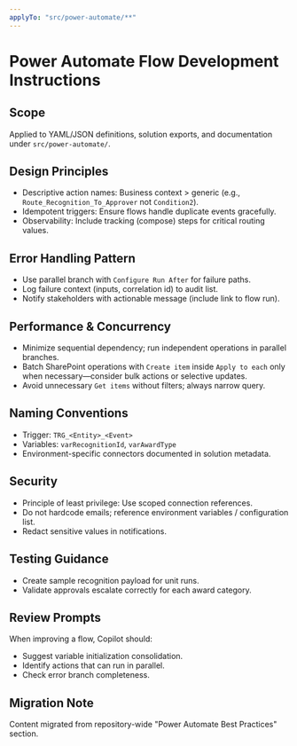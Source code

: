 ```yaml
---
applyTo: "src/power-automate/**"
---
```

<!-- Copyright 2025 Kyle J. Coder | Migrated 2025-10-29 -->
# Power Automate Flow Development Instructions

## Scope
Applied to YAML/JSON definitions, solution exports, and documentation under `src/power-automate/`.

## Design Principles
- Descriptive action names: Business context > generic (e.g., `Route_Recognition_To_Approver` not `Condition2`).
- Idempotent triggers: Ensure flows handle duplicate events gracefully.
- Observability: Include tracking (compose) steps for critical routing values.

## Error Handling Pattern
- Use parallel branch with `Configure Run After` for failure paths.
- Log failure context (inputs, correlation id) to audit list.
- Notify stakeholders with actionable message (include link to flow run).

## Performance & Concurrency
- Minimize sequential dependency; run independent operations in parallel branches.
- Batch SharePoint operations with `Create item` inside `Apply to each` only when necessary—consider bulk actions or selective updates.
- Avoid unnecessary `Get items` without filters; always narrow query.

## Naming Conventions
- Trigger: `TRG_<Entity>_<Event>`
- Variables: `varRecognitionId`, `varAwardType`
- Environment-specific connectors documented in solution metadata.

## Security
- Principle of least privilege: Use scoped connection references.
- Do not hardcode emails; reference environment variables / configuration list.
- Redact sensitive values in notifications.

## Testing Guidance
- Create sample recognition payload for unit runs.
- Validate approvals escalate correctly for each award category.

## Review Prompts
When improving a flow, Copilot should:
- Suggest variable initialization consolidation.
- Identify actions that can run in parallel.
- Check error branch completeness.

## Migration Note
Content migrated from repository-wide "Power Automate Best Practices" section.
